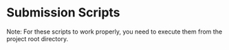 # Submission Scripts

Note: For these scripts to work properly, you need to execute them from the project root directory.
